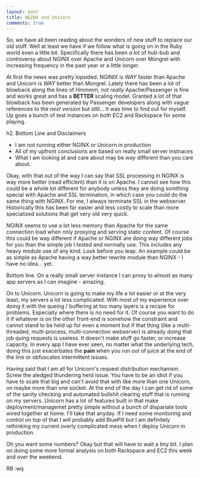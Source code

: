 ```yaml
---
layout: post
title: NGINX and Unicorn
comments: true
---
```

So, we have all been reading about the wonders of new stuff to replace our old stuff. Well at least we have if we follow what is going on in the Ruby world even a little bit. Specifically there has been *a lot* of hub-bub and controversy about NGINX over Apache and Unicorn over Mongrel with increasing frequency in the past year or a little longer.

At first the news was pretty lopsided. NGINIX is *WAY* faster than Apache and Unicorn is *WAY* better than Mongrel. Lately there has been a lot of blowback along the lines of *Hmmmm, not really* Apache/Passenger is fine and works great and has a **BETTER** scaling model. Granted a lot of that blowback has been generated by Passenger developers along with vague references to the *next version* but still... It was time to find out for myself. Up goes a bunch of test instances on both EC2 and Rackspace for some playing.

h2. Bottom Line and Disclaimers

* I am not running either NGINX or Unicorn in production
* All of my upfront conclusions are based on really small server instnaces
* What I am looking at and care about may be *way* different than you care about.

Okay, with that out of the way I can say that SSL processing in NGINX is way more better (read efficient) than it is on Apache. I cannot see how this could be a whole lot different for anybody unless they are doing somthing special with Apache and SSL termination, in which case you could do the same thing with NGINX. For me, I always terminate SSL in the webserver. Historically this has been far easier and less costly to scale than more specialized solutions that get very old very quick.

NGINX seems to use a lot less memory than Apache for the same connection load when nnly proxying and serving static content. Of course this could be way different if Apache or NGINX are doing way different jobs for you than the simple job I tested and normally use. This includes any heavy module use of any kind. Look before you leap. An example could be as simple as Apache having a way better rewrite module than NGINX - I have no idea... yet.

Bottom line. On a really small server instance I can proxy to almost as many app servers as I can imagine - amazing. 

On to Unicorn. Unicorn is going to make my life a lot easier or at the very least, my servers a lot less complicated. With most of my experience over doing it with the queing / buffering at too many layers is a recipie for problems. Especially where there is no need for it. Of course you want to do it if whatever is on the other front-end is somehow the constraint and cannot stand to be held up for even a moment but if that thing (like a multi-threaded, multi-process, multi-connection webserver) is already doing that job quing requests is useless. It doesn't make stuff go faster, or increase capacity. In every app I have ever seen, no matter what the underlying tech, doing this just exacerbates the **pain** when you run out of juice at the end of the line or obfuscates intermittent issues.

Having said that I am all for Unicorn's request distribution mechanism. Screw the aledged thundering herd issue. You have to be an idiot if you have to scale that big and can't avoid that with like more than one Unicorn, on maybe more than one socket. At the end of the day I can get rid of some of the sanity checking and automated bullshit clearing stuff that is running on my servers. Unicorn has a lot of features built in that make deployment/managemet pretty simple without a bunch of dispariate tools wired together at home. I'll take that anyday. If I need some monitoring and control on top of that I will probably add BluePill but I am definitely rethinking my current overly complicated mess when I deploy Unicorn in production.

Oh you want some numbers? Okay but that will have to wait a tiny bit. I plan on doing some more formal analysis on both Rackspace and EC2 this week and over the weekend.

RB
:wq
